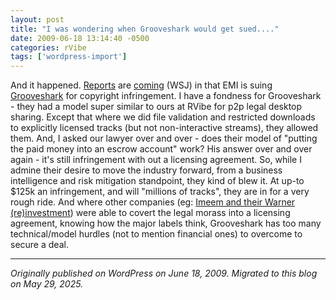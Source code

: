 ```yaml
---
layout: post
title: "I was wondering when Grooveshark would get sued...."
date: 2009-06-18 13:14:40 -0500
categories: rVibe
tags: ['wordpress-import']
---
```


 And it happened. [Reports](http://mediamemo.allthingsd.com/20090617/another-music-startup-sued-emi-takes-grooveshark-to-court/) are [coming](http://mediamemo.allthingsd.com/20090617/another-music-startup-sued-emi-takes-grooveshark-to-court/?reflink=ATD_mktw_quotes) (WSJ) in that EMI is suing [Grooveshark](http://www.grooveshark.com/community/2009/06/17/an-announcement-from-grooveshark/#comments) for copyright infringement. I have a fondness for Grooveshark - they had a model super similar to ours at RVibe for p2p legal desktop sharing. Except that where we did file validation and restricted downloads to explicitly licensed tracks (but not non-interactive streams), they allowed them. And, I asked our lawyer over and over - does their model of "putting the paid money into an escrow account" work? His answer over and over again - it's still infringement with out a licensing agreement. So, while I admine their desire to move the industry forward, from a business intelligence and risk mitigation standpoint, they kind of blew it. At up-to $125k an infringement, and will "millions of tracks", they are in for a very rough ride. And where other companies (eg: [Imeem and their Warner (re)investment](http://www.cbsnews.com/stories/2009/06/16/paidcontent/main5091157.shtml)) were able to covert the legal morass into a licensing agreement, knowing how the major labels think, Grooveshark has too many technical/model hurdles (not to mention financial ones) to overcome to secure a deal.

---

*Originally published on WordPress on June 18, 2009. Migrated to this blog on May 29, 2025.*
